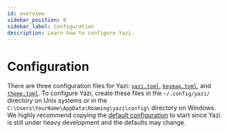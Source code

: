 ```yaml
---
id: overview
sidebar_position: 0
sidebar_label: Configuration
description: Learn how to configure Yazi.
---
```


# Configuration

There are three configuration files for Yazi: [`yazi.toml`](./yazi.md), [`keymap.toml`](./keymap.md), and [`theme.toml`](./theme.md). To configure Yazi, create these files in the `~/.config/yazi/` directory on Unix systems or in the `C:\Users\YourName\AppData\Roaming\yazi\config\` directory on Windows. We highly recommend copying the [default configuration](https://github.com/sxyazi/yazi/tree/main/yazi-config/preset) to start since Yazi is still under heavy development and the defaults may change.
